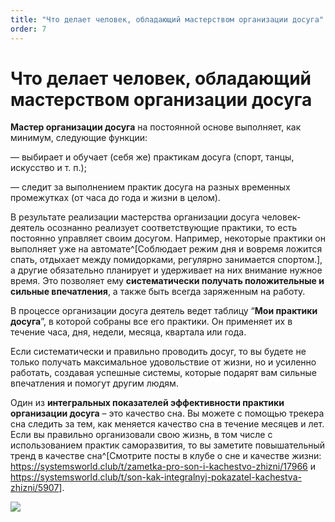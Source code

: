 ```yaml
---
title: "Что делает человек, обладающий мастерством организации досуга"
order: 7
---
```


# Что делает человек, обладающий мастерством организации досуга

**Мастер организации досуга** на постоянной основе выполняет, как минимум, следующие функции:

— выбирает и обучает (себя же) практикам досуга (спорт, танцы, искусство и т. п.);

— следит за выполнением практик досуга на разных временных промежутках (от часа до года и жизни в целом).

В результате реализации мастерства организации досуга человек-деятель осознанно реализует соответствующие практики, то есть постоянно управляет своим досугом. Например, некоторые практики он выполняет уже на автомате^[Соблюдает режим дня и вовремя ложится спать, отдыхает между помидорками, регулярно занимается спортом.], а другие обязательно планирует и удерживает на них внимание нужное время. Это позволяет ему **систематически получать положительные и сильные впечатления**, а также быть всегда заряженным на работу.

В процессе организации досуга деятель ведет таблицу “**Мои практики досуга**”, в которой собраны все его практики. Он применяет их в течение часа, дня, недели, месяца, квартала или года.

Если систематически и правильно проводить досуг, то вы будете не только получать максимальное удовольствие от жизни, но и усиленно работать, создавая успешные системы, которые подарят вам сильные впечатления и помогут другим людям.

Один из **интегральных показателей эффективности практики организации досуга** – это качество сна. Вы можете с помощью трекера сна следить за тем, как меняется качество сна в течение месяцев и лет. Если вы правильно организовали свою жизнь, в том числе с использованием практик саморазвития, то вы заметите повышательный тренд в качестве сна^[Смотрите посты в клубе о сне и качестве жизни: <https://systemsworld.club/t/zametka-pro-son-i-kachestvo-zhizni/17966> и <https://systemsworld.club/t/son-kak-integralnyj-pokazatel-kachestva-zhizni/5907>].

![](/ru/self-development-methods/1.jpeg)